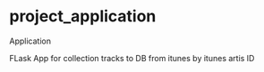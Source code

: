 # project_application
Application

FLask App for collection tracks to DB from itunes by itunes artis ID
